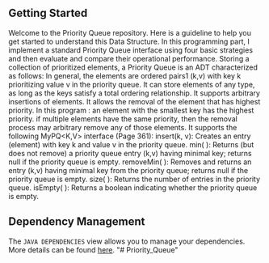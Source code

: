 ## Getting Started

Welcome to the Priority Queue repository. Here is a guideline to help you get started to understand this Data Structure. In this programming part, I implement a standard Priority Queue interface using four basic
strategies and then evaluate and compare their operational performance.
Storing a collection of prioritized elements, a Priority Queue is an ADT characterized as follows:
In general, the elements are ordered pairs1 (k,v) with key k prioritizing value v in the priority queue.
It can store elements of any type, as long as the keys satisfy a total ordering relationship.
It supports arbitrary insertions of elements.
It allows the removal of the element that has highest priority.
In this program :
an element with the smallest key has the highest priority.
if multiple elements have the same priority, then the removal process may arbitrary remove
any of those elements.
It supports the following MyPQ<K,V> interface (Page 361):
insert(k, v): Creates an entry (element) with key k and value v in the priority queue.
min( ): Returns (but does not remove) a priority queue entry (k,v) having minimal key; returns
null if the priority queue is empty.
removeMin( ): Removes and returns an entry (k,v) having minimal key from the priority queue;
returns null if the priority queue is empty.
size( ): Returns the number of entries in the priority queue.
isEmpty( ): Returns a boolean indicating whether the priority queue is empty.


## Dependency Management

The `JAVA DEPENDENCIES` view allows you to manage your dependencies. More details can be found [here](https://github.com/microsoft/vscode-java-pack/blob/master/release-notes/v0.9.0.md#work-with-jar-files-directly).
"# Priority_Queue" 
